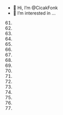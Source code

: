 - 👋 Hi, I’m @CicakFonk
- 👀 I’m interested in ...
61.
62.
63.
64.
65.
66.
67.
68.
69.
70.
71.
72.
73.
74.
75.
76.
77.
